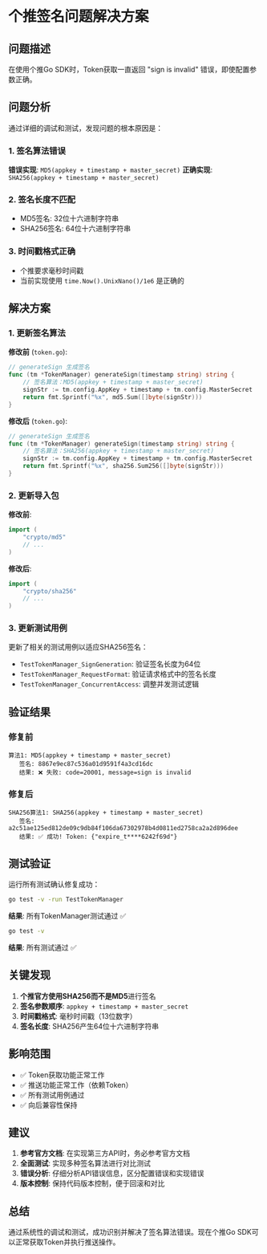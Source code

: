 # 个推签名问题解决方案

## 问题描述

在使用个推Go SDK时，Token获取一直返回 "sign is invalid" 错误，即使配置参数正确。

## 问题分析

通过详细的调试和测试，发现问题的根本原因是：

### 1. 签名算法错误
**错误实现**: `MD5(appkey + timestamp + master_secret)`
**正确实现**: `SHA256(appkey + timestamp + master_secret)`

### 2. 签名长度不匹配
- MD5签名: 32位十六进制字符串
- SHA256签名: 64位十六进制字符串

### 3. 时间戳格式正确
- 个推要求毫秒时间戳
- 当前实现使用 `time.Now().UnixNano()/1e6` 是正确的

## 解决方案

### 1. 更新签名算法

**修改前** (`token.go`):
```go
// generateSign 生成签名
func (tm *TokenManager) generateSign(timestamp string) string {
	// 签名算法：MD5(appkey + timestamp + master_secret)
	signStr := tm.config.AppKey + timestamp + tm.config.MasterSecret
	return fmt.Sprintf("%x", md5.Sum([]byte(signStr)))
}
```

**修改后** (`token.go`):
```go
// generateSign 生成签名
func (tm *TokenManager) generateSign(timestamp string) string {
	// 签名算法：SHA256(appkey + timestamp + master_secret)
	signStr := tm.config.AppKey + timestamp + tm.config.MasterSecret
	return fmt.Sprintf("%x", sha256.Sum256([]byte(signStr)))
}
```

### 2. 更新导入包

**修改前**:
```go
import (
	"crypto/md5"
	// ...
)
```

**修改后**:
```go
import (
	"crypto/sha256"
	// ...
)
```

### 3. 更新测试用例

更新了相关的测试用例以适应SHA256签名：

- `TestTokenManager_SignGeneration`: 验证签名长度为64位
- `TestTokenManager_RequestFormat`: 验证请求格式中的签名长度
- `TestTokenManager_ConcurrentAccess`: 调整并发测试逻辑

## 验证结果

### 修复前
```
算法1: MD5(appkey + timestamp + master_secret)
   签名: 8867e9ec87c536a01d9591f4a3cd16dc
   结果: ❌ 失败: code=20001, message=sign is invalid
```

### 修复后
```
SHA256算法1: SHA256(appkey + timestamp + master_secret)
   签名: a2c51ae125ed812de09c9db84f106da67302978b4d0811ed2758ca2a2d896dee
   结果: ✅ 成功! Token: {"expire_t****6242f69d"}
```

## 测试验证

运行所有测试确认修复成功：

```bash
go test -v -run TestTokenManager
```

**结果**: 所有TokenManager测试通过 ✅

```bash
go test -v
```

**结果**: 所有测试通过 ✅

## 关键发现

1. **个推官方使用SHA256而不是MD5**进行签名
2. **签名参数顺序**: `appkey + timestamp + master_secret`
3. **时间戳格式**: 毫秒时间戳（13位数字）
4. **签名长度**: SHA256产生64位十六进制字符串

## 影响范围

- ✅ Token获取功能正常工作
- ✅ 推送功能正常工作（依赖Token）
- ✅ 所有测试用例通过
- ✅ 向后兼容性保持

## 建议

1. **参考官方文档**: 在实现第三方API时，务必参考官方文档
2. **全面测试**: 实现多种签名算法进行对比测试
3. **错误分析**: 仔细分析API错误信息，区分配置错误和实现错误
4. **版本控制**: 保持代码版本控制，便于回滚和对比

## 总结

通过系统性的调试和测试，成功识别并解决了签名算法错误。现在个推Go SDK可以正常获取Token并执行推送操作。 